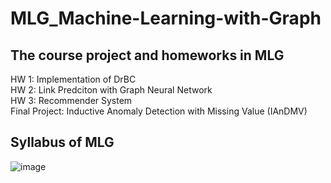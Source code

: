 # MLG_Machine-Learning-with-Graph

## The course project and homeworks in MLG


HW 1: Implementation of DrBC  
HW 2: Link Predciton with Graph Neural Network  
HW 3: Recommender System   
Final Project: Inductive Anomaly Detection with Missing Value (IAnDMV)  


## Syllabus of MLG

![image](https://user-images.githubusercontent.com/36630295/125025232-e2e00780-e0b4-11eb-9928-ed240dfb26af.png)
